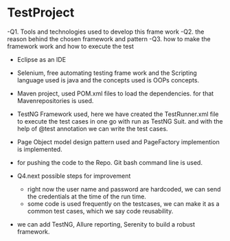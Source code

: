 # TestProject
-Q1. Tools and technologies used to develop this frame work 
-Q2. the reason behind the chosen framework and pattern
-Q3. how to make the framework work and how to execute the test

  - Eclipse as an IDE 
  - Selenium, free automating testing frame work and the Scripting language used is java and the concepts used is OOPs concepts.
  - Maven project, used POM.xml files to load the dependencies. for that Mavenrepositories is used.
  - TestNG Framework used, here we have created the TestRunner.xml file to execute the test cases in one go with run as TestNG Suit. and with the help of @test annotation we can write the test cases.
  - Page Object model design pattern used and PageFactory implemention is implemented.
  - for pushing the code to the Repo. Git bash command line is used.
  
 - Q4.next possible steps for improvement
   - right now the user name and password are hardcoded, we can send the credentials at the time of the run time.
   - some code is used frequently on the testcases, we can make it as a common test cases, which we say code reusability.
  - we can add TestNG, Allure reporting, Serenity to build a robust framework.

